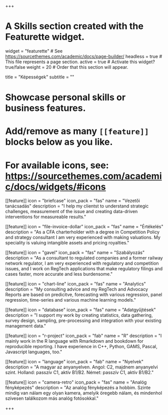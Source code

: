 +++
# A Skills section created with the Featurette widget.
widget = "featurette"  # See https://sourcethemes.com/academic/docs/page-builder/
headless = true  # This file represents a page section.
active = true  # Activate this widget? true/false
weight = 20  # Order that this section will appear.

title = "Képességek"
subtitle = ""

# Showcase personal skills or business features.
# 
# Add/remove as many `[[feature]]` blocks below as you like.
# 
# For available icons, see: https://sourcethemes.com/academic/docs/widgets/#icons

[[feature]]
  icon = "briefcase"
  icon_pack = "fas"
  name = "Vezetői tanácsadás"
  description = "I help my clientst to understand strategic challenges, measurement of the issue and creating data-driven interventions for measureable results."  
  
[[feature]]
  icon = "file-invoice-dollar"
  icon_pack = "fas"
  name = "Értékelés"
  description = "As a CFA charterholder with a degree in Competition Policy and strategy consultant I am very experienced with making valuations. My speciality is valuing intangible assets and pricing royalties."

[[feature]]
  icon = "gavel"
  icon_pack = "fas"
  name = "Szabályozás"
  description = "As a consultant to regulated companies and a former railway network regulator, I am very experienced with regulatory and competition issues, and I work on RegTech applications that make regulatory filings and cases faster, more accurate and less burdensome."

  
[[feature]]
  icon = "chart-line"
  icon_pack = "fas"
  name = "Analytics"
  description = "My consulting advice and my RegTech and Advocacy Reports are based on predicitve, forecasting with various regression, panel regression, time-series and various machine learning models."
  

[[feature]]
  icon = "database"
  icon_pack = "fas"
  name = "Adatgyűjtések"
  description = "I support my work by creating statistics, data gathering, survey design, sampling, pre-processing and integration with your existing management data."
  
[[feature]]
  icon = "r-project"
  icon_pack = "fab"
  name = "R"
  description = "I mainly work in the R language with Rmarkdown and bookdown for reproducible reporting. I have experience in C++, Python, GAMS, Pascal, Javascript languages, too."
  
[[feature]]
  icon = "language"
  icon_pack = "fab"
  name = "Nyelvek"
  description = "A magyar az anyanyelven. Angol: C2, majdnem anyanyelvi szint.  Holland: passzív C1, aktív B1/B2. Német: passzív C1, aktív B1/B2."
 
  
[[feature]]
  icon = "camera-retro"
  icon_pack = "fas"
  name = "Analóg fényképezés"
  description = "Az analóg fényképezés a hobbim. Szinte mindig van nálam egy olyan kamera, amelyik öregebb nálam, és mindenhol szívesen találkozom más analóg fotósokkal."

+++

